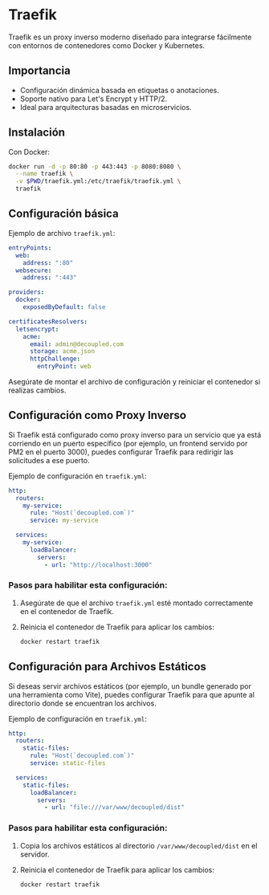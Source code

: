# Traefik

Traefik es un proxy inverso moderno diseñado para integrarse fácilmente con entornos de contenedores como Docker y Kubernetes.

## Importancia

- Configuración dinámica basada en etiquetas o anotaciones.
- Soporte nativo para Let's Encrypt y HTTP/2.
- Ideal para arquitecturas basadas en microservicios.

## Instalación

Con Docker:

```bash
docker run -d -p 80:80 -p 443:443 -p 8080:8080 \
  --name traefik \
  -v $PWD/traefik.yml:/etc/traefik/traefik.yml \
  traefik
```

## Configuración básica

Ejemplo de archivo `traefik.yml`:

```yaml
entryPoints:
  web:
    address: ":80"
  websecure:
    address: ":443"

providers:
  docker:
    exposedByDefault: false

certificatesResolvers:
  letsencrypt:
    acme:
      email: admin@decoupled.com
      storage: acme.json
      httpChallenge:
        entryPoint: web
```

Asegúrate de montar el archivo de configuración y reiniciar el contenedor si realizas cambios.

## Configuración como Proxy Inverso

Si Traefik está configurado como proxy inverso para un servicio que ya está corriendo en un puerto específico (por ejemplo, un frontend servido por PM2 en el puerto 3000), puedes configurar Traefik para redirigir las solicitudes a ese puerto.

Ejemplo de configuración en `traefik.yml`:

```yaml
http:
  routers:
    my-service:
      rule: "Host(`decoupled.com`)"
      service: my-service

  services:
    my-service:
      loadBalancer:
        servers:
          - url: "http://localhost:3000"
```

### Pasos para habilitar esta configuración:

1. Asegúrate de que el archivo `traefik.yml` esté montado correctamente en el contenedor de Traefik.

2. Reinicia el contenedor de Traefik para aplicar los cambios:

   ```bash
   docker restart traefik
   ```

## Configuración para Archivos Estáticos

Si deseas servir archivos estáticos (por ejemplo, un bundle generado por una herramienta como Vite), puedes configurar Traefik para que apunte al directorio donde se encuentran los archivos.

Ejemplo de configuración en `traefik.yml`:

```yaml
http:
  routers:
    static-files:
      rule: "Host(`decoupled.com`)"
      service: static-files

  services:
    static-files:
      loadBalancer:
        servers:
          - url: "file:///var/www/decoupled/dist"
```

### Pasos para habilitar esta configuración:

1. Copia los archivos estáticos al directorio `/var/www/decoupled/dist` en el servidor.

2. Reinicia el contenedor de Traefik para aplicar los cambios:

   ```bash
   docker restart traefik
   ```
